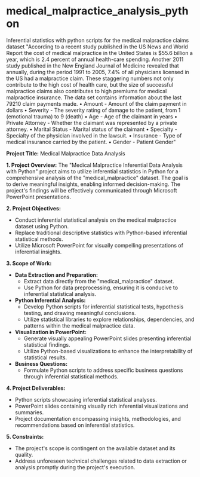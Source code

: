 # medical_malpractice_analysis_python
Inferential statistics with python scripts for the medical malpractice claims dataset
"According to a recent study published in the US News and World Report the cost of medical malpractice in the United States is $55.6 billion a year, which is 2.4 percent of annual health-care spending. Another 2011 study published in the New England Journal of Medicine revealed that annually, during the period 1991 to 2005, 7.4% of all physicians licensed in the US had a malpractice claim. These staggering numbers not only contribute to the high cost of health care, but the size of successful malpractice claims also contributes to high premiums for medical malpractice insurance.
The data set contains information about the last 79210 claim payments made.
•	Amount - Amount of the claim payment in dollars
•	Severity - The severity rating of damage to the patient, from 1 (emotional trauma) to 9 (death)
•	Age - Age of the claimant in years
•	Private Attorney - Whether the claimant was represented by a private attorney.
•	Marital Status - Marital status of the claimant
•	Specialty - Specialty of the physician involved in the lawsuit.
•	Insurance - Type of medical insurance carried by the patient.
•	Gender - Patient Gender"

**Project Title:** Medical Malpractice Data Analysis

**1. Project Overview:**
   The "Medical Malpractice Inferential Data Analysis with Python" project aims to utilize inferential statistics in Python for a comprehensive analysis of the "medical_malpractice" dataset. The goal is to derive meaningful insights, enabling informed decision-making. The project's findings will be effectively communicated through Microsoft PowerPoint presentations.

**2. Project Objectives:**
   - Conduct inferential statistical analysis on the medical malpractice dataset using Python.
   - Replace traditional descriptive statistics with Python-based inferential statistical methods.
   - Utilize Microsoft PowerPoint for visually compelling presentations of inferential insights.

**3. Scope of Work:**
   - **Data Extraction and Preparation:**
     - Extract data directly from the "medical_malpractice" dataset.
     - Use Python for data preprocessing, ensuring it is conducive to inferential statistical analysis.
   - **Python Inferential Analysis:**
     - Develop Python scripts for inferential statistical tests, hypothesis testing, and drawing meaningful conclusions.
     - Utilize statistical libraries to explore relationships, dependencies, and patterns within the medical malpractice data.
   - **Visualization in PowerPoint:**
     - Generate visually appealing PowerPoint slides presenting inferential statistical findings.
     - Utilize Python-based visualizations to enhance the interpretability of statistical results.
   - **Business Questions:**
     - Formulate Python scripts to address specific business questions through inferential statistical methods.

**4. Project Deliverables:**
   - Python scripts showcasing inferential statistical analyses.
   - PowerPoint slides containing visually rich inferential visualizations and summaries.
   - Project documentation encompassing insights, methodologies, and recommendations based on inferential statistics.

**5. Constraints:**
   - The project's scope is contingent on the available dataset and its quality.
   - Address unforeseen technical challenges related to data extraction or analysis promptly during the project's execution.


